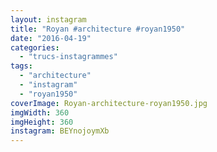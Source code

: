 ```yaml
---
layout: instagram
title: "Royan #architecture #royan1950"
date: "2016-04-19"
categories: 
  - "trucs-instagrammes"
tags: 
  - "architecture"
  - "instagram"
  - "royan1950"
coverImage: Royan-architecture-royan1950.jpg
imgWidth: 360
imgHeight: 360
instagram: BEYnojoymXb
---
```

